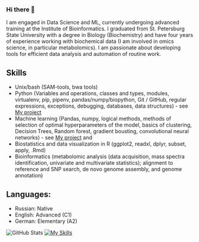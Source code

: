 ### Hi there 👋

I am engaged in Data Science and ML, currently undergoing advanced training at the Institute of Bioinformatics. I graduated from St. Petersburg State University with a degree in Biology (Biochemistry) and have four years of experience working with biochemical data (I am involved in omics science, in particular metabolomics). I am passionate about developing tools for efficient data analysis and automation of routine work.

## Skills
- Unix/bash (SAM-tools, bwa tools)
- Python (Variables and operations, classes and types, modules, virtualenv, pip, pipenv, pandas/numpy/biopython, Git / GitHub, regular expressions, exceptions, debugging, databases, data structures) - see [My project](https://github.com/nerofeeva2001/Python_projects)
- Machine learning (Pandas, numpy, logical methods, methods of selection of optimal hyperparameters of the model, basics of clustering, Decision Trees, Random forest, gradient bousting, convolutional neural networks) - see [My project](https://github.com/nerofeeva2001/BI-ml-2024) and 
- Biostatistics and data visualization in R (ggplot2, readxl, dplyr, subset, apply, .Rmd) 
- Bioinformatics (metabolomic analysis (data acquisition, mass spectra identification, univariate and multivariate statistics); alignment to reference and SNP search, de novo genome assembly, and genome annotation)

## Languages:
- Russian: Native
- English: Advanced (C1)
- German: Elementary (A2)

![GitHub Stats](https://github-readme-stats.vercel.app/api?username=nerofeeva2001&theme=radical)
[![My Skills](https://skillicons.dev/icons?i=linux,py,r)](https://skillicons.dev)
